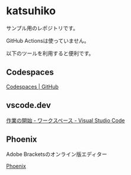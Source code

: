 # katsuhiko

サンプル用のレポジトリです。

GitHub Actionsは使っていません。

以下のツールを利用すると便利です。

## Codespaces

[Codespaces | GitHub](https://github.co.jp/features/codespaces) 

## vscode.dev 

[作業の開始 - ワークスペース - Visual Studio Code](https://vscode.dev/) 

## Phoenix

Adobe Bracketsのオンライン版エディター

[Phoenix](https://phcode.dev/) 